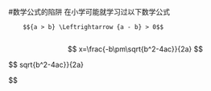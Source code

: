 #数学公式的陷阱
在小学可能就学习过以下数学公式
```
    $${a > b} \Leftrightarrow {a - b} > 0$$
    
```



$$
    x=\frac{-b\pm\sqrt{b^2-4ac}}{2a}
$$



$$
sqrt{b^2-4ac}}{2a}

$$


